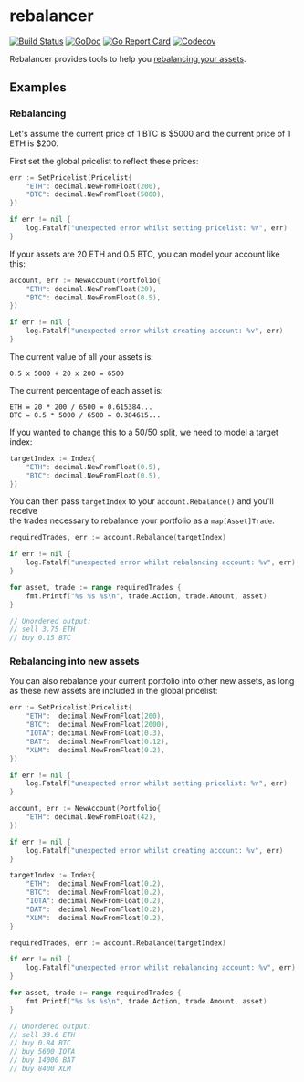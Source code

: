 # rebalancer
[![Build Status](https://travis-ci.com/pdbrito/rebalancer.png?branch=master)](https://travis-ci.com/pdbrito/rebalancer) [![GoDoc](https://godoc.org/github.com/pdbrito/rebalancer?status.svg)](https://godoc.org/github.com/pdbrito/rebalancer) [![Go Report Card](https://goreportcard.com/badge/github.com/pdbrito/rebalancer)](https://goreportcard.com/report/github.com/pdbrito/rebalancer) [![Codecov](https://codecov.io/gh/pdbrito/rebalancer/branch/master/graphs/badge.svg)](https://codecov.io/gh/pdbrito/rebalancer/branch/master/)

Rebalancer provides tools to help you [rebalancing your assets](https://en.wikipedia.org/wiki/Rebalancing_investments). 

## Examples

### Rebalancing

Let's assume the current price of 1 BTC is $5000 and the current price of 1 ETH is $200.

First set the global pricelist to reflect these prices:

```go
err := SetPricelist(Pricelist{
	"ETH": decimal.NewFromFloat(200),
	"BTC": decimal.NewFromFloat(5000),
})

if err != nil {
	log.Fatalf("unexpected error whilst setting pricelist: %v", err)
}
```

If your assets are 20 ETH and 0.5 BTC, you can model your account like this:

```go
account, err := NewAccount(Portfolio{
	"ETH": decimal.NewFromFloat(20),
	"BTC": decimal.NewFromFloat(0.5),
})

if err != nil {
	log.Fatalf("unexpected error whilst creating account: %v", err)
}
```

The current value of all your assets is:

```
0.5 x 5000 + 20 x 200 = 6500
```

The current percentage of each asset is:

```
ETH = 20 * 200 / 6500 = 0.615384...
BTC = 0.5 * 5000 / 6500 = 0.384615...
```

If you wanted to change this to a 50/50 split, we need to model a target index:

```go
targetIndex := Index{
	"ETH": decimal.NewFromFloat(0.5),
	"BTC": decimal.NewFromFloat(0.5),
})
```

You can then pass `targetIndex` to your `account.Rebalance()` and you'll receive  
the trades necessary to rebalance your portfolio as a `map[Asset]Trade`.

```go
requiredTrades, err := account.Rebalance(targetIndex)

if err != nil {
	log.Fatalf("unexpected error whilst rebalancing account: %v", err)
}

for asset, trade := range requiredTrades {
	fmt.Printf("%s %s %s\n", trade.Action, trade.Amount, asset)
}

// Unordered output:
// sell 3.75 ETH
// buy 0.15 BTC
```

### Rebalancing into new assets

You can also rebalance your current portfolio into other new 
assets, as long as these new assets are included in the global pricelist:

```go
err := SetPricelist(Pricelist{
	"ETH":  decimal.NewFromFloat(200),
	"BTC":  decimal.NewFromFloat(2000),
	"IOTA": decimal.NewFromFloat(0.3),
	"BAT":  decimal.NewFromFloat(0.12),
	"XLM":  decimal.NewFromFloat(0.2),
})

if err != nil {
	log.Fatalf("unexpected error whilst setting pricelist: %v", err)
}

account, err := NewAccount(Portfolio{
	"ETH": decimal.NewFromFloat(42),
})

if err != nil {
	log.Fatalf("unexpected error whilst creating account: %v", err)
}

targetIndex := Index{
	"ETH":  decimal.NewFromFloat(0.2),
	"BTC":  decimal.NewFromFloat(0.2),
	"IOTA": decimal.NewFromFloat(0.2),
	"BAT":  decimal.NewFromFloat(0.2),
	"XLM":  decimal.NewFromFloat(0.2),
}

requiredTrades, err := account.Rebalance(targetIndex)

if err != nil {
	log.Fatalf("unexpected error whilst rebalancing account: %v", err)
}

for asset, trade := range requiredTrades {
	fmt.Printf("%s %s %s\n", trade.Action, trade.Amount, asset)
}

// Unordered output:
// sell 33.6 ETH
// buy 0.84 BTC
// buy 5600 IOTA
// buy 14000 BAT
// buy 8400 XLM
```